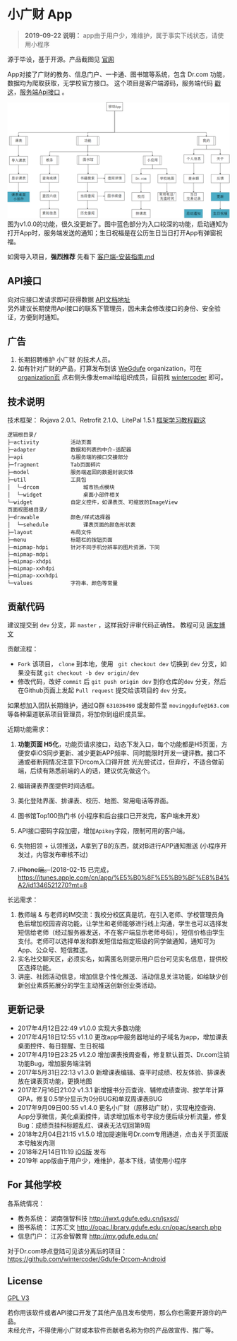 # 小广财 App

>**2019-09-22 说明：** app由于用户少，难维护，属于事实下线状态，请使用小程序


源于毕设，基于开源。产品截图见 [官网](http://www.wegdufe.com/)

App对接了广财的教务、信息门户、一卡通、图书馆等系统，包含 Dr.com 功能，数据均为爬取获取，无学校官方接口。
这个项目是客户端源码，服务端代码 [戳这](https://github.com/WeGdufe/SmallGdufe-Server)，[服务端Api接口](http://www.wegdufe.com/apidoc/)  。

![](readme/function.png)
图为v1.0.0的功能，很久没更新了。图中蓝色部分为入口较深的功能，启动通知为打开App时，服务端发送的通知；生日祝福是在公历生日当日打开App有弹窗祝福。

如需导入项目，**强烈推荐**  先看下 [客户端-安装指南.md ](%E5%AE%A2%E6%88%B7%E7%AB%AF-%E5%AE%89%E8%A3%85%E6%8C%87%E5%8D%97.md)  

## API接口
向对应接口发请求即可获得数据  [API文档地址](http://www.wegdufe.com/apidoc/)  
另外建议长期使用Api接口的联系下管理员，因未来会修改接口的身份、安全验证，方便到时通知。

## 广告
1. 长期招聘维护 小广财 的技术人员。
2. 如有针对广财的产品，打算发布到该 [WeGdufe](https://github.com/WeGdufe/) organization，可在 [organization页](https://github.com/WeGdufe) 点右侧头像发email给组织成员，目前找 [wintercoder](https://github.com/wintercoder) 即可。


## 技术说明
技术框架： Rxjava 2.0.1、Retrofit 2.1.0、LitePal 1.5.1 [框架学习教程戳这](学习教程.txt)

	逻辑根目录/
	├─activity          活动页面
	├─adapter           数据和列表的中介-适配器
	├─api               与服务端的接口交接部分
	├─fragment          Tab页面碎片
	├─model             服务端返回的数据封装实体
	├─util              工具包
	│  └─drcom              城市热点模块
	│  └─widget             桌面小部件相关
	└─widget            自定义控件，如课表页、可缩放的ImageView
	页面视图根目录/
	├─drawable          颜色/样式选择器
	│  └─sehedule           课表页面的颜色形状表
	├─layout            布局文件
	├─menu              标题栏的按钮页面
	├─mipmap-hdpi       针对不同手机分辨率的图片资源，下同
	├─mipmap-mdpi
	├─mipmap-xhdpi
	├─mipmap-xxhdpi
	├─mipmap-xxxhdpi
	└─values            字符串、颜色等常量


## 贡献代码
建议提交到 `dev` 分支，非 `master` ，这样我好评审代码正确性。 教程可见 [网友博文](http://www.cnblogs.com/schaepher/p/4933873.html)

贡献流程：

- `Fork`  该项目， `clone` 到本地，使用  ` git checkout dev`  切换到 `dev` 分支，如果没有就 `git checkout -b dev origin/dev` 
- 修改代码，改好 `commit` 后 `git push origin dev`  到你仓库的`dev` 分支，然后在Github页面上发起 `Pull request`  提交给该项目的 `dev` 分支。

如果想加入团队长期维护，通过Q群 `631036490` 或发邮件至 `movinggdufe@163.com` 等各种渠道联系项目管理员，将加你到组织成员里。  

近期功能需求：  
1. **功能页面 H5化**，功能页请求接口，动态下发入口，每个功能都是H5页面，方便安卓iOS同步更新、减少更新APP频率、同时能限时开发一键评教。接口不通或者断网情况注意下Drcom入口得开放
光光尝试过，但弃疗，不适合做前端，后续有熟悉前端的人的话，建议优先做这个。

1. 编辑课表界面提供时间选框。
1. 美化登陆界面、排课表、校历、地图、常用电话等界面。 
1. 图书馆Top100热门书 (小程序和后台接口已开发完，客户端未开发）
1. API接口密码字段加密，增加`Apikey`字段，限制可用的客户端。
1. 失物招领 + 认领推送，A拿到了B的东西，就对B进行APP通知推送 (小程序开发过，内容发布审核不过)   
1. ~~iPhone端。~~(2018-02-15 已完成，https://itunes.apple.com/cn/app/%E5%B0%8F%E5%B9%BF%E8%B4%A2/id1346521270?mt=8 

长远需求：  
1. 教师端 & 与老师的IM交流：我校分校区真是坑，在引入老师、学校管理员角色后增加校园咨询功能，让学生和老师能够进行线上沟通，学生也可以选择发短信给老师（经过服务器发送，不在客户端显示老师号码），短信价格由学生支付。老师可以选择单发和群发短信给指定班级的同学做通知，通知可为App、公众号、短信推送。 
1. 实名社交聊天区，必须实名，如需匿名则提示用户后台可见实名信息，提供校区选择功能。 
1. 讲座、社团活动信息，增加信息个性化推送、活动信息关注功能，如给缺少创新创业素质拓展分的学生主动推送创新创业类活动。

## 更新记录

- 2017年4月12日22:49 v1.0.0 实现大多数功能  
- 2017年4月18日12:55 v1.1.0 更改app中服务器地址的子域名为app，增加课表桌面控件、每日提醒、生日祝福  
- 2017年4月19日23:25 v1.2.0 增加课表按周查看，修复默认首页、Dr.com注销功能Bug，增加服务端注销  
- 2017年5月31日22:13 v1.3.0 新增课表编辑、查平时成绩、校友体验、排课表放在课表页功能，更换地图  
- 2017年7月16日21:02 v1.3.1 新增搜书分页查询、辅修成绩查询、按学年计算GPA，修复0.5学分显示为0分BUG和单双周课表BUG
- 2017年9月09日00:55 v1.4.0 更名小广财（原移动广财），实现电控查询、App分享微信，美化桌面控件，请求增加版本号字段方便后续分析流量，修复Bug：成绩页挂科标题乱红、课表无法切回第9周
- 2018年2月04日21:15 v1.5.0 增加提速账号Dr.com专用通道，点击关于页面版本号触发内测
- 2018年2月14日11:19 [iOS版](https://itunes.apple.com/cn/app/%E5%B0%8F%E5%B9%BF%E8%B4%A2/id1346521270?mt=8) 发布
- 2019年 app版由于用户少，难维护，基本下线，请使用小程序

## For 其他学校

各系统情况：  
- 教务系统： 湖南强智科技 http://jwxt.gdufe.edu.cn/jsxsd/    
- 图书系统：  江苏汇文 http://opac.library.gdufe.edu.cn/opac/search.php  
- 信息门户： 江苏金智教育 http://my.gdufe.edu.cn/  

对于Dr.com哆点登陆可见该分离后的项目：https://github.com/wintercoder/Gdufe-Drcom-Android

## License
[GPL V3](LICENSE)  

若你用该软件或者API接口开发了其他产品且发布使用，那么你也需要开源你的产品。  
未经允许，不得使用小广财或本软件贡献者名称为你的产品做宣传、推广等。 
